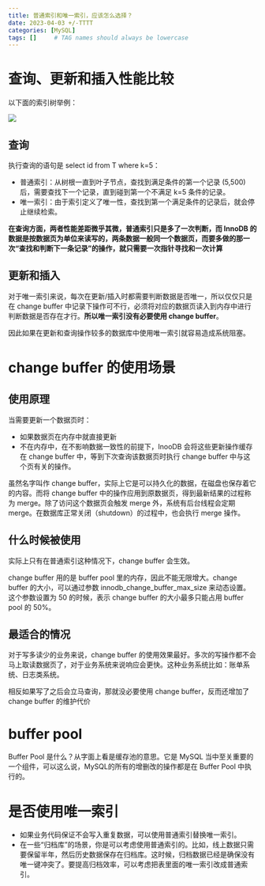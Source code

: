 ```yaml
---
title: 普通索引和唯一索引，应该怎么选择？
date: 2023-04-03 +/-TTTT
categories: [MySQL]
tags: []     # TAG names should always be lowercase
---
```


# 查询、更新和插入性能比较
以下面的索引树举例：

![](https://cdn.jsdelivr.net/gh/Casflawed/img-host@master/blog/202304031654491.png)

## 查询

执行查询的语句是 select id from T where k=5：

- 普通索引：从树根一直到叶子节点，查找到满足条件的第一个记录 (5,500) 后，需要查找下一个记录，直到碰到第一个不满足 k=5 条件的记录。
- 唯一索引：由于索引定义了唯一性，查找到第一个满足条件的记录后，就会停止继续检索。

**在查询方面，两者性能差距微乎其微，普通索引只是多了一次判断，而 InnoDB 的数据是按数据页为单位来读写的，两条数据一般同一个数据页，而要多做的那一次“查找和判断下一条记录”的操作，就只需要一次指针寻找和一次计算**

## 更新和插入
对于唯一索引来说，每次在更新/插入时都需要判断数据是否唯一，所以仅仅只是在 change buffer 中记录下操作可不行，必须将对应的数据页读入到内存中进行判断数据是否存在才行。**所以唯一索引没有必要使用 change buffer**。

因此如果在更新和查询操作较多的数据库中使用唯一索引就容易造成系统阻塞。


# change buffer 的使用场景
## 使用原理
当需要更新一个数据页时：

- 如果数据页在内存中就直接更新
- 不在内存中，在不影响数据一致性的前提下，InooDB 会将这些更新操作缓存在 change buffer 中，等到下次查询该数据页时执行 change buffer 中与这个页有关的操作。

虽然名字叫作 change buffer，实际上它是可以持久化的数据，在磁盘也保存着它的内容。而将 change buffer 中的操作应用到原数据页，得到最新结果的过程称为 merge。除了访问这个数据页会触发 merge 外，系统有后台线程会定期 merge。在数据库正常关闭（shutdown）的过程中，也会执行 merge 操作。

## 什么时候被使用
实际上只有在普通索引这种情况下，change buffer 会生效。

change buffer 用的是 buffer pool 里的内存，因此不能无限增大。change buffer 的大小，可以通过参数 innodb_change_buffer_max_size 来动态设置。这个参数设置为 50 的时候，表示 change buffer 的大小最多只能占用 buffer pool 的 50%。

## 最适合的情况
对于写多读少的业务来说，change buffer 的使用效果最好。多次的写操作都不会马上取读数据页了，对于业务系统来说响应会更快。这种业务系统比如：账单系统、日志类系统。

相反如果写了之后会立马查询，那就没必要使用 change buffer，反而还增加了 change buffer 的维护代价


# buffer pool
Buffer Pool 是什么？从字面上看是缓存池的意思。它是 MySQL 当中至关重要的一个组件，可以这么说，MySQL的所有的增删改的操作都是在 Buffer Pool 中执行的。

# 是否使用唯一索引
- 如果业务代码保证不会写入重复数据，可以使用普通索引替换唯一索引。
- 在一些“归档库”的场景，你是可以考虑使用普通索引的。比如，线上数据只需要保留半年，然后历史数据保存在归档库。这时候，归档数据已经是确保没有唯一键冲突了。要提高归档效率，可以考虑把表里面的唯一索引改成普通索引。
